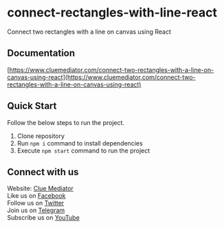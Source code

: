 # connect-rectangles-with-line-react

Connect two rectangles with a line on canvas using React

## Documentation

[https://www.cluemediator.com/connect-two-rectangles-with-a-line-on-canvas-using-react](https://www.cluemediator.com/connect-two-rectangles-with-a-line-on-canvas-using-react)

## Quick Start

Follow the below steps to run the project.

1. Clone repository
2. Run `npm i` command to install dependencies
3. Execute `npm start` command to run the project

## Connect with us

Website: [Clue Mediator](https://www.cluemediator.com)  
Like us on [Facebook](https://www.facebook.com/thecluemediator)  
Follow us on [Twitter](https://twitter.com/cluemediator)  
Join us on [Telegram](https://t.me/cluemediator)  
Subscribe us on [YouTube](https://www.youtube.com/ClueMediator)
